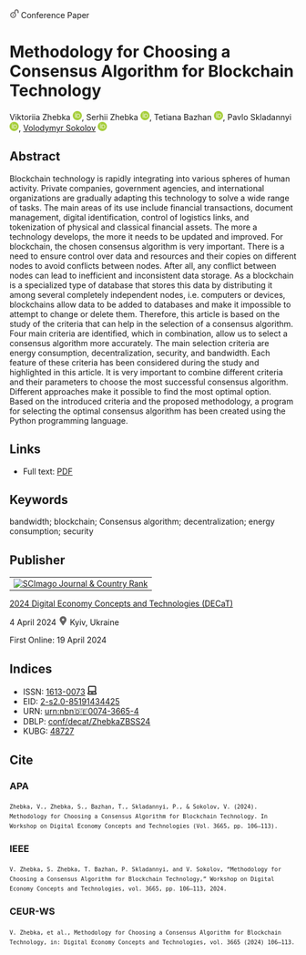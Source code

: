 <img src="/icons/unlock.svg" width="16" height="16"> Conference Paper

# Methodology for Choosing a Consensus Algorithm for Blockchain Technology

Viktoriia Zhebka <a href="https://orcid.org/0000-0003-4051-1190" target="_blank"><img src="/icons/orcid.svg" width="16" height="16"></a>,
Serhii Zhebka <a href="https://orcid.org/0009-0007-4620-9888" target="_blank"><img src="/icons/orcid.svg" width="16" height="16"></a>,
Tetiana Bazhan <a href="https://orcid.org/0009-0007-6594-1695" target="_blank"><img src="/icons/orcid.svg" width="16" height="16"></a>,
Pavlo Skladannyi <a href="https://orcid.org/0000-0002-7775-6039" target="_blank"><img src="/icons/orcid.svg" width="16" height="16"></a>,
<a href="/">Volodymyr Sokolov</a> <a href="https://orcid.org/0000-0002-9349-7946" target="_blank"><img src="/icons/orcid.svg" width="16" height="16"></a>

## Abstract

Blockchain technology is rapidly integrating into various spheres of human activity. Private companies, government agencies, and international organizations are gradually adapting this technology to solve a wide range of tasks. The main areas of its use include financial transactions, document management, digital identification, control of logistics links, and tokenization of physical and classical financial assets. The more a technology develops, the more it needs to be updated and improved. For blockchain, the chosen consensus algorithm is very important. There is a need to ensure control over data and resources and their copies on different nodes to avoid conflicts between nodes. After all, any conflict between nodes can lead to inefficient and inconsistent data storage. As a blockchain is a specialized type of database that stores this data by distributing it among several completely independent nodes, i.e. computers or devices, blockchains allow data to be added to databases and make it impossible to attempt to change or delete them. Therefore, this article is based on the study of the criteria that can help in the selection of a consensus algorithm. Four main criteria are identified, which in combination, allow us to select a consensus algorithm more accurately. The main selection criteria are energy consumption, decentralization, security, and bandwidth. Each feature of these criteria has been considered during the study and highlighted in this article. It is very important to combine different criteria and their parameters to choose the most successful consensus algorithm. Different approaches make it possible to find the most optimal option. Based on the introduced criteria and the proposed methodology, a program for selecting the optimal consensus algorithm has been created using the Python programming language.

## Links

* Full text: [PDF](https://ceur-ws.org/Vol-3665/short6.pdf)

## Keywords

bandwidth; blockchain; Consensus algorithm; decentralization; energy consumption; security

## Publisher

<table>
<tr>
<td>
<a href="https://www.scimagojr.com/journalsearch.php?q=21100218356&amp;tip=sid&amp;exact=no" title="SCImago Journal &amp; Country Rank"><img border="0" src="https://www.scimagojr.com/journal_img.php?id=21100218356" alt="SCImago Journal &amp; Country Rank"  /></a>
</td>
</tr>
</table>

[2024 Digital Economy Concepts and Technologies (DECaT)](https://ceur-ws.org/Vol-3665/)

4 April 2024 <img src="/icons/location-pin.svg" width="16" height="16"> Kyiv, Ukraine

First Online: 19 April 2024

## Indices

* ISSN: [1613-0073](https://portal.issn.org/resource/ISSN/1613-0073) <img src="/icons/online.svg" width="16" height="16">
* EID: [2-s2.0-85191434425](http://www.scopus.com/record/display.url?origin=inward&eid=2-s2.0-85191434425)
* URN: [urn:nbn:de:0074-3665-4](https://nbn-resolving.org/xml/urn:nbn:de:0074-3665-4)
* DBLP: [conf/decat/ZhebkaZBSS24](https://dblp.org/rec/conf/decat/ZhebkaZBSS24)
* KUBG: [48727](http://elibrary.kubg.edu.ua/id/eprint/48727/)

## Cite

### APA

<small>`Zhebka, V., Zhebka, S., Bazhan, T., Skladannyi, P., & Sokolov, V. (2024). Methodology for Choosing a Consensus Algorithm for Blockchain Technology. In Workshop on Digital Economy Concepts and Technologies (Vol. 3665, pp. 106–113).`</small>

### IEEE

<small>`V. Zhebka, S. Zhebka, T. Bazhan, P. Skladannyi, and V. Sokolov, “Methodology for Choosing a Consensus Algorithm for Blockchain Technology,” Workshop on Digital Economy Concepts and Technologies, vol. 3665, pp. 106–113, 2024.`</small>

### CEUR-WS

<small>`V. Zhebka, et al., Methodology for Choosing a Consensus Algorithm for Blockchain Technology, in: Digital Economy Concepts and Technologies, vol. 3665 (2024) 106–113.`</small>
